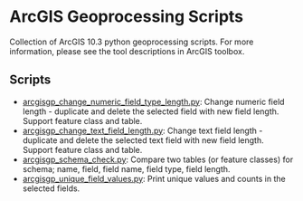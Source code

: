 # ArcGIS Geoprocessing Scripts

Collection of ArcGIS 10.3 python geoprocessing scripts. For more information, please see the tool descriptions in ArcGIS toolbox.

## Scripts
- [arcgisgp_change_numeric_field_type_length.py](scripts/arcgisgp_change_numeric_field_type_length.py): Change numeric field length - duplicate and delete the selected field with new field length. Support feature class and table.
- [arcgisgp_change_text_field_length.py](scripts/arcgisgp_change_text_field_length.py): Change text field length - duplicate and delete the selected text field with new field length. Support feature class and table.
- [arcgisgp_schema_check.py](scripts/arcgisgp_schema_check.py): Compare two tables (or feature classes) for schema; name, field, field name, field type, field length.
- [arcgisgp_unique_field_values.py](scripts/arcgisgp_unique_field_values.py): Print unique values and counts in the selected fields.